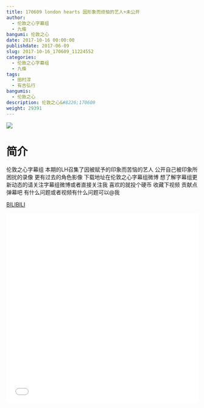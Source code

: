 ```yaml
---
title: 170609 london hearts 因形象而烦恼的艺人+未公开
author: 
  - 伦敦之心字幕组
  - 九條
bangumi: 伦敦之心
date: 2017-10-16 00:00:00
publishdate: 2017-06-09
slug: 2017-10-16_170609_11224552
categories: 
  - 伦敦之心字幕组
  - 九條
tags: 
  - 田村淳
  - 有吉弘行
bangumis: 
  - 伦敦之心
description: 伦敦之心&#8226;170609
weight: 29391
---
```


![](https://i.imgur.com/TPs8Opz.jpg)

# 简介  
伦敦之心字幕组
本期的LH召集了因被赋予的印象而苦恼的艺人 公开自己被印象所困扰的录像 更有过去的角色影像 下载地址在伦敦之心字幕组微博 想了解字幕组更新动态的请关注字幕组微博或者直接关注我 喜欢的就投个硬币 收藏下视频 贡献点弹幕吧 有什么问题或者视频有什么问题可以@我

  [BILIBILI](https://www.bilibili.com/video/av11224552/)


<div class="vcontainer">  <iframe class='video' src="//www.bilibili.com/html/html5player.html?cid=18565802&aid=11224552" width="100%" height="500" frameborder="0" allowfullscreen="allowfullscreen"></iframe></div>
